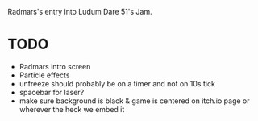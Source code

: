 Radmars's entry into Ludum Dare 51's Jam.

# TODO

-   Radmars intro screen
-   Particle effects
-   unfreeze should probably be on a timer and not on 10s tick
-   spacebar for laser?
-   make sure background is black & game is centered on itch.io page or wherever the heck we embed it
